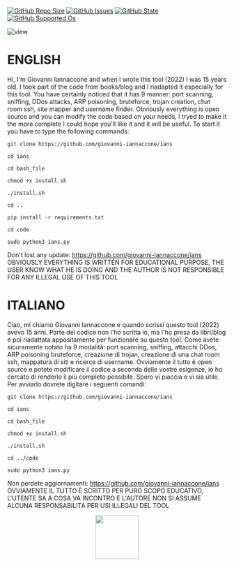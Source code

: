 [![GitHub Repo Size](https://img.shields.io/github/languages/code-size/giovanni-iannaccone/ians)](https://github.com/giovanni-iannaccone/ians)
[![GitHub Issues](https://img.shields.io/bitbucket/issues-raw/giovanni-iannaccone/ians)](https://github.com/giovanni-iannaccone/ians)
[![GitHub State](https://img.shields.io/badge/State-beta-green)](https://github.com/giovanni-iannaccone/ians)
[![GitHub Supported Os](https://img.shields.io/badge/OS-linux-blue)](https://github.com/giovanni-iannaccone/ians)

![view](https://user-images.githubusercontent.com/80602545/184477861-2b047baa-d321-4ade-b22a-769642ff5d4f.jpg)

# ENGLISH

Hi, I'm Giovanni Iannaccone and when I wrote this tool (2022) I was 15 years old. I took part of the code from books/blog and I riadapted it especially for this tool. You have certainly noticed that it has 9 manner: port scanning, sniffing, DDos attacks, ARP poisoning, bruteforce, trojan creation, chat room ssh, site mapper and username finder. Obviously everything is open source and you can modify the code based on your needs, I tryed to make it the more complete I could hope you'll like it and it will be useful.
To start it you have to type the following commands:
```
git clone https://github.com/giovanni-iannaccone/ians
```
```
cd ians
```
```
cd bash_file
```
```
chmod +x install.sh
```
```
./install.sh
```
```
cd ..
```
```
pip install -r requirements.txt 
```
```
cd code
```
```
sudo python3 ians.py
```

Don't lost any update: https://github.com/giovanni-iannaccone/ians
OBVIOUSLY EVERYTHING IS WRITTEN FOR EDUCATIONAL PURPOSE, THE USER KNOW WHAT HE IS DOING AND THE AUTHOR IS NOT RESPONSIBLE FOR ANY ILLEGAL USE OF THIS TOOL


# ITALIANO 

Ciao, mi chiamo Giovanni Iannaccone e quando scrissi questo tool (2022) avevo 15 anni. Parte del codice non l'ho scritta io, ma l'ho presa da libri/blog e poi riadattata appositamente per funzionare su questo tool. Come avete sicuramente notato ha 9 modalità: port scanning, sniffing, attacchi DDos, ARP poisoning bruteforce, creazione di trojan, creazione di una chat room ssh, mappatura di siti e ricerce di username. Ovviamente il tutto è open source e potete modificare il codice a seconda delle vostre esigenze, io ho cercato di renderlo il più completo possibile. Spero vi piaccia e vi sia utile.
Per avviarlo dovrete digitare i seguenti comandi:
```
git clone https://github.com/giovanni-iannaccone/ians
```
```
cd ians
```
```
cd bash_file
```
```
chmod +x install.sh
```
```
./install.sh
```
```
cd ../code
```
```
sudo python3 ians.py
```

Non perdete aggiornamenti: https://github.com/giovanni-iannaccone/ians
OVVIAMENTE IL TUTTO È SCRITTO PER PURO SCOPO EDUCATIVO, L'UTENTE SA A COSA VA INCONTRO E L'AUTORE NON SI ASSUME ALCUNA RESPONSABILITÀ PER USI ILLEGALI DEL TOOL


<div id="header" align="center">
  <img src="https://media.giphy.com/media/YRMb6dd7zprS00JdGZ/giphy.gif" width="100"/>
</div>
